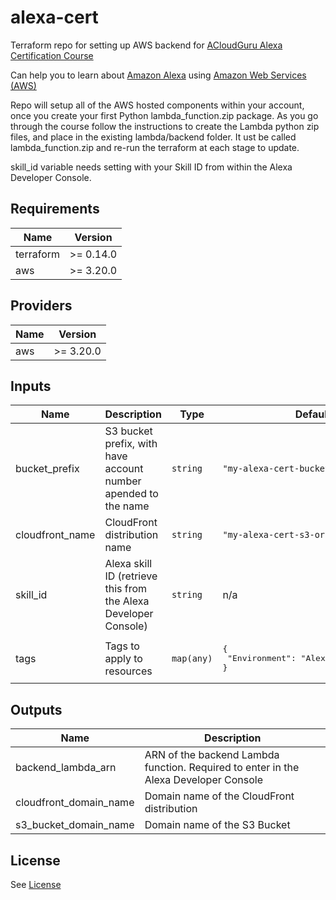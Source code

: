 # alexa-cert

Terraform repo for setting up AWS backend for [ACloudGuru Alexa Certification Course](https://acloudguru.com/course/aws-certified-alexa-skill-builder-specialty)

Can help you to learn about [Amazon Alexa](https://developer.amazon.com/alexa) using [Amazon Web Services (AWS)](https://aws.amazon.com/)


Repo will setup all of the AWS hosted components within your account, once you create your first Python lambda_function.zip package.
As you go through the course follow the instructions to create the Lambda python zip files, and place in the existing lambda/backend folder.  It ust be called lambda_function.zip and re-run the terraform at each stage to update.

skill_id variable needs setting with your Skill ID from within the Alexa Developer Console.


<!--- BEGIN_TF_DOCS --->
## Requirements

| Name | Version |
|------|---------|
| terraform | >= 0.14.0 |
| aws | >= 3.20.0 |

## Providers

| Name | Version |
|------|---------|
| aws | >= 3.20.0 |

## Inputs

| Name | Description | Type | Default | Required |
|------|-------------|------|---------|:--------:|
| bucket\_prefix | S3 bucket prefix, with have account number apended to the name | `string` | `"my-alexa-cert-bucket-"` | no |
| cloudfront\_name | CloudFront distribution name | `string` | `"my-alexa-cert-s3-origin"` | no |
| skill\_id | Alexa skill ID (retrieve this from the Alexa Developer Console) | `string` | n/a | yes |
| tags | Tags to apply to resources | `map(any)` | <pre>{<br>  "Environment": "Alexa-Certification"<br>}</pre> | no |

## Outputs

| Name | Description |
|------|-------------|
| backend\_lambda\_arn | ARN of the backend Lambda function.  Required to enter in the Alexa Developer Console |
| cloudfront\_domain\_name | Domain name of the CloudFront distribution |
| s3\_bucket\_domain\_name | Domain name of the S3 Bucket |

<!--- END_TF_DOCS --->

## License

See  [License](https://github.com/markjamesross/alexa-cert/blob/main/LICENSE)